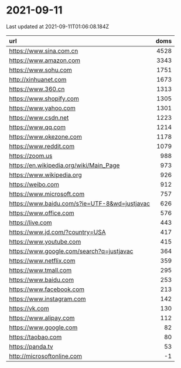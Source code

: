 # 2021-09-11

<!-- BEGIN -->
Last updated at 2021-09-11T01:06:08.184Z

url | doms
:- | -:
https://www.sina.com.cn | 4528
https://www.amazon.com | 3343
https://www.sohu.com | 1751
http://xinhuanet.com | 1673
https://www.360.cn | 1313
https://www.shopify.com | 1305
https://www.yahoo.com | 1301
https://www.csdn.net | 1223
https://www.qq.com | 1214
https://www.okezone.com | 1178
https://www.reddit.com | 1079
https://zoom.us | 988
https://en.wikipedia.org/wiki/Main_Page | 973
https://www.wikipedia.org | 926
https://weibo.com | 912
https://www.microsoft.com | 757
https://www.baidu.com/s?ie=UTF-8&wd=justjavac | 626
https://www.office.com | 576
https://live.com | 443
https://www.jd.com/?country=USA | 417
https://www.youtube.com | 415
https://www.google.com/search?q=justjavac | 364
https://www.netflix.com | 359
https://www.tmall.com | 295
https://www.baidu.com | 253
https://www.facebook.com | 213
https://www.instagram.com | 142
https://vk.com | 130
https://www.alipay.com | 112
https://www.google.com | 82
https://taobao.com | 80
https://panda.tv | 53
http://microsoftonline.com | -1
<!-- END -->
